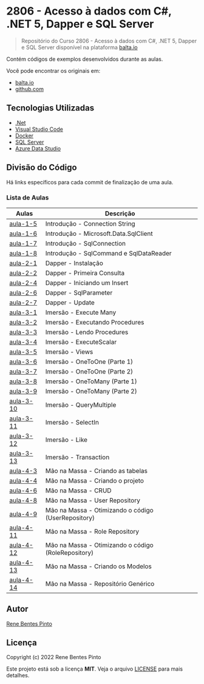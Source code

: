 # 2806 - Acesso à dados com C#, .NET 5, Dapper e SQL Server

> Repositório do Curso 2806 - Acesso à dados com C#, .NET 5, Dapper e SQL Server disponível na plataforma [balta.io](https://balta.io)

Contém códigos de exemplos desenvolvidos durante as aulas.

Você pode encontrar os originais em:

- [balta.io](https://balta.io/cursos/acesso-dados-csharp-net-dapper-sql-server)
- [github.com](https://github.com/balta-io/2806)

## Tecnologias Utilizadas

- [.Net](https://dotnet.microsoft.com/)
- [Visual Studio Code](https://code.visualstudio.com)
- [Docker](https://www.docker.com)
- [SQL Server](https://www.microsoft.com/sql-server)
- [Azure Data Studio](https://docs.microsoft.com/sql/azure-data-studio)

## Divisão do Código

Há links específicos para cada commit de finalização de uma aula.

### Lista de Aulas

| Aulas                             | Descrição                                           |
| --------------------------------- | --------------------------------------------------- |
| [aula-1-5](../../commit/a3ac0be)  | Introdução - Connection String                      |
| [aula-1-6](../../commit/6798067)  | Introdução - Microsoft.Data.SqlClient               |
| [aula-1-7](../../commit/362c911)  | Introdução - SqlConnection                          |
| [aula-1-8](../../commit/ce5206f)  | Introdução - SqlCommand e SqlDataReader             |
| [aula-2-1](../../commit/8250327)  | Dapper - Instalação                                 |
| [aula-2-2](../../commit/765714c)  | Dapper - Primeira Consulta                          |
| [aula-2-4](../../commit/3e0e211)  | Dapper - Iniciando um Insert                        |
| [aula-2-6](../../commit/7dee61f)  | Dapper - SqlParameter                               |
| [aula-2-7](../../commit/0ffe935)  | Dapper - Update                                     |
| [aula-3-1](../../commit/0c3a6e4)  | Imersão - Execute Many                              |
| [aula-3-2](../../commit/58247e3)  | Imersão - Executando Procedures                     |
| [aula-3-3](../../commit/ff60338)  | Imersão - Lendo Procedures                          |
| [aula-3-4](../../commit/ee1b91a)  | Imersão - ExecuteScalar                             |
| [aula-3-5](../../commit/422cab4)  | Imersão - Views                                     |
| [aula-3-6](../../commit/15912dd)  | Imersão - OneToOne (Parte 1)                        |
| [aula-3-7](../../commit/28f0eef)  | Imersão - OneToOne (Parte 2)                        |
| [aula-3-8](../../commit/0dd8c7f)  | Imersão - OneToMany (Parte 1)                       |
| [aula-3-9](../../commit/861cae2)  | Imersão - OneToMany (Parte 2)                       |
| [aula-3-10](../../commit/11744a8) | Imersão - QueryMultiple                             |
| [aula-3-11](../../commit/7001166) | Imersão - SelectIn                                  |
| [aula-3-12](../../commit/32c5cbe) | Imersão - Like                                      |
| [aula-3-13](../../commit/cdc40c8) | Imersão - Transaction                               |
| [aula-4-3](../../commit/0bc0d47)  | Mão na Massa - Criando as tabelas                   |
| [aula-4-4](../../commit/005ba7d)  | Mão na Massa - Criando o projeto                    |
| [aula-4-6](../../commit/8df8f3e)  | Mão na Massa - CRUD                                 |
| [aula-4-8](../../commit/dc8c85a)  | Mão na Massa - User Repository                      |
| [aula-4-9](../../commit/8e6f2c6)  | Mão na Massa - Otimizando o código (UserRepository) |
| [aula-4-11](../../commit/0c3da08) | Mão na Massa - Role Repository                      |
| [aula-4-12](../../commit/4936880) | Mão na Massa - Otimizando o código (RoleRepository) |
| [aula-4-13](../../commit/acb504b) | Mão na Massa - Criando os Modelos                   |
| [aula-4-14](../../commit/25e250f) | Mão na Massa - Repositório Genérico                 |

## Autor

[Rene Bentes Pinto](http://github.com/renebentes)

## Licença

Copyright (c) 2022 Rene Bentes Pinto

Este projeto está sob a licença **MIT**. Veja o arquivo [LICENSE](LICENSE) para mais detalhes.
